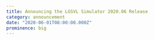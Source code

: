 ```yaml
---
title: Announcing the LGSVL Simulator 2020.06 Release
category: announcement
date: "2020-06-01T08:00:00.000Z"
prominence: big
---
```

